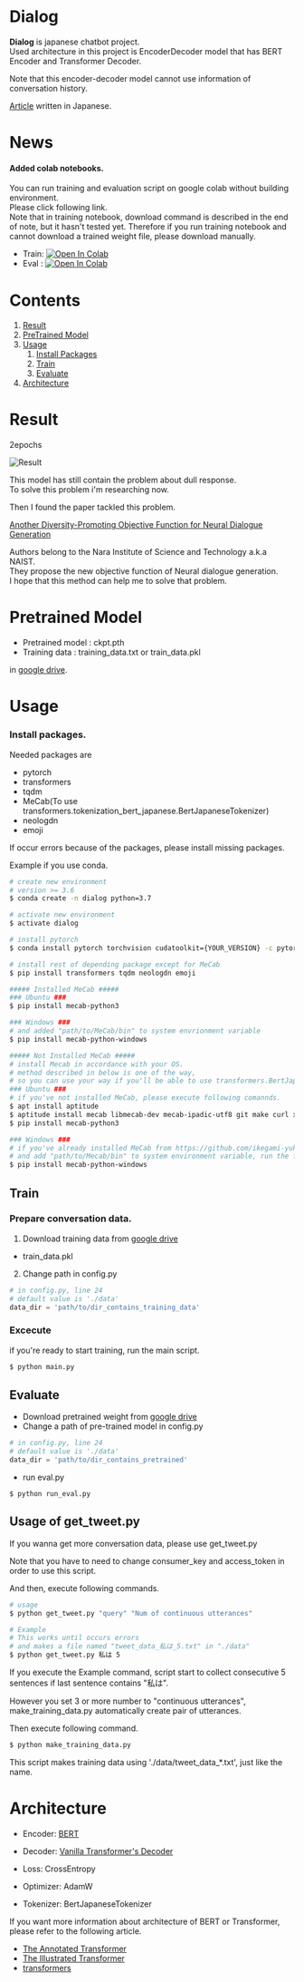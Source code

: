# Dialog
**Dialog** is japanese chatbot project.  
Used architecture in this project is EncoderDecoder model that has BERT Encoder and Transformer Decoder.

Note that this encoder-decoder model cannot use information of conversation history.  

[Article](https://qiita.com/reppy4620/items/e4305f22cd8f6962e00a) written in Japanese.

# News
#### Added colab notebooks.  
You can run training and evaluation script on google colab without building environment.  
Please click following link.  
Note that in training notebook, download command is described in the end of note, but it hasn't tested yet.
Therefore if you run training notebook and cannot download a trained weight file, please download manually.

- Train: [![Open In Colab](https://colab.research.google.com/assets/colab-badge.svg)](https://colab.research.google.com/github/reppy4620/Dialog/blob/master/notebooks/Dialog_Training.ipynb)
- Eval : [![Open In Colab](https://colab.research.google.com/assets/colab-badge.svg)](https://colab.research.google.com/github/reppy4620/Dialog/blob/master/notebooks/Dialog_Evaluation.ipynb)

# Contents
1. [Result](#result)
2. [PreTrained Model](#pretrained-model)
2. [Usage](#usage)
    1. [Install Packages](#install-packages)
    2. [Train](#train)
    3. [Evaluate](#evaluate)
3. [Architecture](#architecture)

# Result
2epochs

![Result](./result/result.png)

This model has still contain the problem about dull response.  
To solve this problem i'm researching now.  

Then I found the paper tackled this problem.

[Another Diversity-Promoting Objective Function for Neural Dialogue Generation](https://arxiv.org/abs/1811.08100)

Authors belong to the Nara Institute of Science and Technology a.k.a NAIST.  
They propose the new objective function of Neural dialogue generation.  
I hope that this method can help me to solve that problem.

# Pretrained Model
- Pretrained model : ckpt.pth
- Training data : training_data.txt or train_data.pkl

in [google drive](https://drive.google.com/open?id=1wYrUQHb4Wg2T8ZvCleIBcGu7PTaFw6VO).

# Usage
### Install packages.
Needed packages are

- pytorch
- transformers
- tqdm
- MeCab(To use transformers.tokenization_bert_japanese.BertJapaneseTokenizer)
- neologdn
- emoji

If occur errors because of the packages, please install missing packages.

Example if you use conda.

```bash
# create new environment
# version >= 3.6
$ conda create -n dialog python=3.7

# activate new environment
$ activate dialog

# install pytorch
$ conda install pytorch torchvision cudatoolkit={YOUR_VERSION} -c pytorch

# install rest of depending package except for MeCab
$ pip install transformers tqdm neologdn emoji

##### Installed MeCab #####
### Ubuntu ###
$ pip install mecab-python3

### Windows ###
# and added "path/to/MeCab/bin" to system envrionment variable
$ pip install mecab-python-windows

##### Not Installed MeCab #####
# install Mecab in accordance with your OS.
# method described in below is one of the way,
# so you can use your way if you'll be able to use transformers.BertJapaneseTokenizer.
### Ubuntu ###
# if you've not installed MeCab, please execute following comannds.
$ apt install aptitude
$ aptitude install mecab libmecab-dev mecab-ipadic-utf8 git make curl xz-utils file -y
$ pip install mecab-python3

### Windows ###
# if you've already installed MeCab from https://github.com/ikegami-yukino/mecab/releases/tag/v0.996
# and add "path/to/Mecab/bin" to system environment variable, run the following command.
$ pip install mecab-python-windows
```

## Train

### Prepare conversation data.
1. Download training data from [google drive](https://drive.google.com/open?id=1wYrUQHb4Wg2T8ZvCleIBcGu7PTaFw6VO)  
- train_data.pkl

2. Change path in config.py
```python
# in config.py, line 24
# default value is './data'
data_dir = 'path/to/dir_contains_training_data'
```

### Excecute
if you're ready to start training, run the main script.
```bash
$ python main.py
```

## Evaluate
-  Download pretrained weight from [google drive](https://drive.google.com/open?id=1wYrUQHb4Wg2T8ZvCleIBcGu7PTaFw6VO)
-  Change a path of pre-trained model in config.py
```python
# in config.py, line 24
# default value is './data'
data_dir = 'path/to/dir_contains_pretrained'
```
- run eval.py
```shell script
$ python run_eval.py
```


## Usage of get_tweet.py
If you wanna get more conversation data, please use get_tweet.py

Note that you have to need to change consumer_key and access_token
in order to use this script.

And then, execute following commands.
```bash
# usage
$ python get_tweet.py "query" "Num of continuous utterances"

# Example
# This works until occurs errors 
# and makes a file named "tweet_data_私は_5.txt" in "./data"
$ python get_tweet.py 私は 5
```
If you execute the Example command, script start to collect consecutive 5 sentences if last sentence contains "私は".

However you set 3 or more number to "continuous utterances", make_training_data.py automatically create pair of utterances.

Then execute following command.
```bash
$ python make_training_data.py
```
This script makes training data using './data/tweet_data_*.txt', just like the name.


# Architecture
- Encoder: [BERT](https://arxiv.org/abs/1810.04805)  
- Decoder: [Vanilla Transformer's Decoder](https://arxiv.org/abs/1706.03762)

- Loss: CrossEntropy
- Optimizer: AdamW

- Tokenizer: BertJapaneseTokenizer


If you want more information about architecture of BERT or Transformer, please refer to the following article.

- [The Annotated Transformer](http://nlp.seas.harvard.edu/2018/04/03/attention.html)
- [The Illustrated Transformer](http://jalammar.github.io/illustrated-transformer/)
- [transformers](https://github.com/huggingface/transformers)
